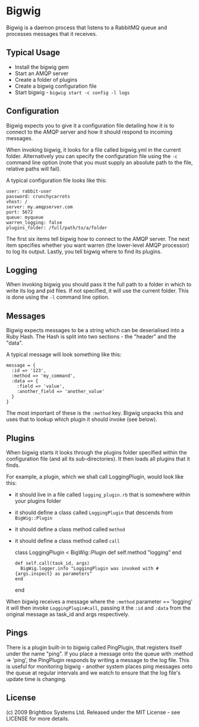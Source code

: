 Bigwig
======

Bigwig is a daemon process that listens to a RabbitMQ queue and processes messages that it receives.  

Typical Usage
-------------

* Install the bigwig gem
* Start an AMQP server
* Create a folder of plugins
* Create a bigwig configuration file
* Start bigwig - `bigwig start -c config -l logs`

Configuration
-------------

Bigwig expects you to give it a configuration file detailing how it is to connect to the AMQP server and how it should respond to incoming messages.  

When invoking bigwig, it looks for a file called bigwig.yml in the current folder.  Alternatively you can specify the configuration file using the `-c` command line option (note that you must supply an absolute path to the file, relative paths will fail).  

A typical configuration file looks like this: 

    user: rabbit-user
    password: crunchycarrots
    vhost: /
    server: my.amqpserver.com
    port: 5672
    queue: myqueue
    warren_logging: false
    plugins_folder: /full/path/to/a/folder

The first six items tell bigwig how to connect to the AMQP server.  The next item specifies whether you want warren (the lower-level AMQP processor) to log its output.  Lastly, you tell bigwig where to find its plugins.  

Logging
-------

When invoking bigwig you should pass it the full path to a folder in which to write its log and pid files.  If not specified, it will use the current folder.  This is done using the `-l` command line option.  

Messages
--------

Bigwig expects messages to be a string which can be deserialised into a Ruby Hash.  The Hash is split into two sections - the "header" and the "data".  

A typical message will look something like this: 

    message = { 
      :id => '123', 
      :method => 'my_command', 
      :data => { 
        :field => 'value', 
        :another_field => 'another_value'
      }
    }

The most important of these is the `:method` key.  Bigwig unpacks this and uses that to lookup which plugin it should invoke (see below).  

Plugins
-------

When bigwig starts it looks through the plugins folder specified within the configuration file (and all its sub-directories).  It then loads all plugins that it finds.  

For example, a plugin, which we shall call LoggingPlugin, would look like this: 

* it should live in a file called `logging_plugin.rb` that is somewhere within your plugins folder
* it should define a class called `LoggingPlugin` that descends from `BigWig::Plugin`
* it should define a class method called `method`
* it should define a class method called `call`

    class LoggingPlugin < BigWig::Plugin
      def self.method
        "logging"
      end
      
      def self.call(task_id, args)
        BigWig.logger.info "LoggingPlugin was invoked with #{args.inspect} as parameters"
      end
    end

When bigwig receives a message where the `:method` parameter == 'logging' it will then invoke `LoggingPlugin#call`, passing it the `:id` and `:data` from the original message as task_id and args respectively.  

Pings
-----

There is a plugin built-in to bigwig called PingPlugin, that registers itself under the name "ping".  If you place a message onto the queue with :method => 'ping', the PingPlugin responds by writing a message to the log file.  This is useful for monitoring bigwig - another system places ping messages onto the queue at regular intervals and we watch to ensure that the log file's update time is changing.  

License
-------

(c) 2009 Brightbox Systems Ltd.  Released under the MIT License - see LICENSE for more details.  


